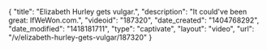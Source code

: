 {
    "title": "Elizabeth Hurley gets vulgar.",
    "description": "It could've been great: IfWeWon.com.",
    "videoid": "187320",
    "date_created": "1404768292",
    "date_modified": "1418181711",
    "type": "captivate",
    "layout": "video",
    "url": "\/v\/elizabeth-hurley-gets-vulgar\/187320"
}